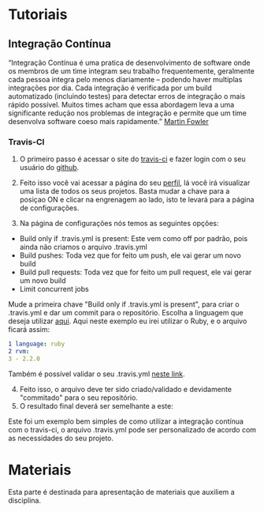 # Tutoriais
## Integração Contínua
“Integração Contínua é uma pratica de desenvolvimento de software onde os membros de um time integram seu trabalho frequentemente, geralmente cada pessoa integra pelo menos diariamente – podendo haver multiplas integrações por dia. Cada integração é verificada por um build automatizado (incluindo testes) para detectar erros de integração o mais rápido possível. Muitos times acham que essa abordagem leva a uma significante redução nos problemas de integração e permite que um time desenvolva software coeso mais rapidamente.” [Martin Fowler](http://martinfowler.com/articles/continuousIntegration.html)

### Travis-CI
1. O primeiro passo é acessar o site do [travis-ci](https://travis-ci.org) e fazer login com o seu usuário do [github](https://github.com).

2. Feito isso você vai acessar a página do seu [perfil](https://travis-ci.org/profile/), lá você irá visualizar uma lista de todos os seus projetos. Basta mudar a chave para a posiçao ON e clicar na engrenagem ao lado, isto te levará para a página de configurações.
3. Na página de configurações nós temos as seguintes opções:

  * Build only if .travis.yml is present: Este vem como off por padrão, pois ainda não criamos o arquivo .travis.yml
  * Build pushes: Toda vez que for feito um push, ele vai gerar um novo build
  * Build pull requests: Toda vez que for feito um pull request, ele vai gerar um novo build
  * Limit concurrent jobs

  Mude a primeira chave "Build only if .travis.yml is present", para criar o .travis.yml e dar um commit para o repositório. Escolha a linguagem que deseja utilizar [aqui](https://docs.travis-ci.com/user/getting-started/). Aqui neste exemplo eu irei utilizar o Ruby, e o arquivo ficará assim:
  ```yml
  1 language: ruby
  2 rvm:
  3 - 2.2.0
 ```
  Também é possível validar o seu .travis.yml [neste link](http://lint.travis-ci.org).

4. Feito isso, o arquivo deve ter sido criado/validado e devidamente "commitado" para o seu repositório.
5. O resultado final deverá ser semelhante a este:

Este foi um exemplo bem simples de como utilizar a integração contínua com o travis-ci, o arquivo .travis.yml pode ser personalizado de acordo com as necessidades do seu projeto.

# Materiais
Esta parte é destinada para apresentação de materiais que auxiliem a disciplina.
